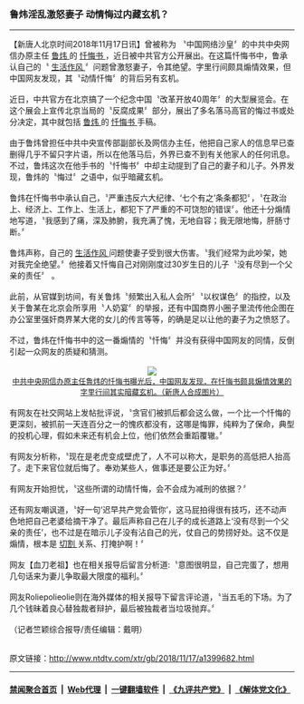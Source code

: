 ### 鲁炜淫乱激怒妻子 动情悔过内藏玄机？
------------------------

<div class="wysiwyg">
 【新唐人北京时间2018年11月17日讯】曾被称为 〝中国网络沙皇〞的中共中央网信办原主任
 <a href="http://www.ntdtv.com/xtr/gb/articlelistbytag_鲁炜.html" target="_blank">
  鲁炜
 </a>
 的
 <a href="http://www.ntdtv.com/xtr/gb/articlelistbytag_忏悔书.html" target="_blank">
  忏悔书
 </a>
 ，近日被中共官方公开展出。在这篇忏悔书中，鲁承认自己的〝
 <a href="http://www.ntdtv.com/xtr/gb/articlelistbytag_生活作风.html" target="_blank">
  生活作风
 </a>
 〞问题曾激怒妻子，令其绝望。字里行间颇具煽情效果，但中国网友发现，其〝动情忏悔〞的背后另有玄机。
 <br/>
 <br/>
 近日，中共官方在北京搞了一个纪念中国〝改革开放40周年〞的大型展览会。在这个展会上宣传北京当局的〝反腐成果〞部分，展出了多名落马高官的悔过书或处分决定，其中就包括
 <a href="http://www.ntdtv.com/xtr/gb/articlelistbytag_鲁炜.html" target="_blank">
  鲁炜
 </a>
 的
 <a href="http://www.ntdtv.com/xtr/gb/articlelistbytag_忏悔书.html" target="_blank">
  忏悔书
 </a>
 手稿。
 <br/>
 <br/>
 由于鲁炜曾担任中共中央宣传部副部长及网信办主任，他把自己家人的信息早已查删得几乎不留只字片语，所以在他落马后，外界已查不到有关他家人的任何讯息。不过，鲁炜这次在他手书的〝忏悔书〞中却主动提到了自己的妻子和儿子。外界发现，鲁炜的〝悔过〞之语中，似乎暗藏玄机。
 <br/>
 <br/>
 鲁炜在忏悔书中承认自己，〝严重违反六大纪律、‘七个有之’条条都犯〞，〝在政治上、经济上、工作上、生活上，都犯下了严重的不可饶恕的错误〞。他还十分煽情地写道，〝我感到了痛，深及肺腑，我充满了愧，无地自容；我无限地悔，肝肠寸断。〞
 <br/>
 <br/>
 鲁炜声称，自己的
 <a href="http://www.ntdtv.com/xtr/gb/articlelistbytag_生活作风.html" target="_blank">
  生活作风
 </a>
 问题使妻子受到很大伤害。〝我们经常为此吵架，她对我完全绝望。〞他接着又忏悔自己对刚刚度过30岁生日的儿子〝没有尽到一个父亲的责任〞 。
 <br/>
 <br/>
 此前，从官媒到坊间，有关鲁炜〝频繁出入私人会所〞〝以权谋色〞的指控，以及关于鲁某在北京会所享用〝人奶宴〞的举报，还有中国商界小圈子里流传他企图在办公室里强奸商界某大佬的女儿的传言等等，的确是足以让他的妻子为之愤怒了。
 <br/>
 <br/>
 不过，鲁炜在忏悔书中的这一番煽情的〝忏悔〞并没有获得中国网友的同情，反倒引起一众网友的质疑和猜测。
 <br/>
 <center>
  <br/>
  <a href="http://imgs.ntdtv.com/pic/2018/11-17/p9130361a653519703.jpg" target="_blank">
   <img border="0" src="http://imgs.ntdtv.com/pic/2018/11-17/p9130361a653519703-ss.jpg"/>
   <br/>
   <font size="-1">
    中共中央网信办原主任鲁炜的忏悔书曝光后，中国网友发现，在忏悔书颇具煽情效果的字里行间其实暗藏玄机。（新唐人合成图片）
   </font>
  </a>
  <br/>
 </center>
 <br/>
 有网友在社交网站上发帖批评说，〝贪官们被抓后都会这么做，一个比一个忏悔的更深刻，被抓前一天连百分之一的愧疚都没有，这哪是悔罪，纯粹为了保命，典型的投机心理，假如未来还有机会上位，他们依然会重蹈覆辙。〞
 <br/>
 <br/>
 有网友分析称，〝现在是老虎变成壁虎了，人不可以称大，是职务的高低把人抬高了。走下来官位就后悔了。奉劝某些人，做事还是要公正为好。〞
 <br/>
 <br/>
 有网友开始担忧，〝这些所谓的动情忏悔，会不会成为减刑的依据？〞
 <br/>
 <br/>
 还有网友嘲讽道，〝好一句‘迟早共产党会管你’，这马屁拍得很有技巧，还不动声色地把自己老婆给摘干净了。最后声称自己在儿子的成长道路上‘没有尽到一个父亲的责任’，也不过是在暗示儿子没有沾自己的光，仗自己的势捞好处。这不仅是煽情，根本是
 <a href="http://www.ntdtv.com/xtr/gb/articlelistbytag_切割.html" target="_blank">
  切割
 </a>
 关系、打掩护啊！〞
 <br/>
 <br/>
 网友【血刀老祖】也在相关报导后留言分析道:〝意图很明显，自己完蛋了，想用几句话来为妻儿争取最大限度的福利。〞
 <br/>
 <br/>
 网友Roliepolieolie则在海外媒体的相关报导下留言评论道，〝当五毛的下场。为了几个钱昧着良心替独裁者辩护，最后被独裁者当垃圾抛弃。〞
 <br/>
 <br/>
 （记者竺颖综合报导/责任编辑：戴明）
</div>

<br/>原文链接：http://www.ntdtv.com/xtr/gb/2018/11/17/a1399682.html


------------------------
#### [禁闻聚合首页](https://github.com/gfw-breaker/banned-news/blob/master/README.md) &nbsp;|&nbsp; [Web代理](https://github.com/gfw-breaker/open-proxy/blob/master/README.md) &nbsp;|&nbsp; [一键翻墙软件](https://github.com/gfw-breaker/nogfw/blob/master/README.md) &nbsp;|&nbsp; [《九评共产党》](https://github.com/gfw-breaker/9ping.md/blob/master/README.md#九评之一评共产党是什么) &nbsp;|&nbsp; [《解体党文化》](https://github.com/gfw-breaker/jtdwh.md/blob/master/README.md#绪论)